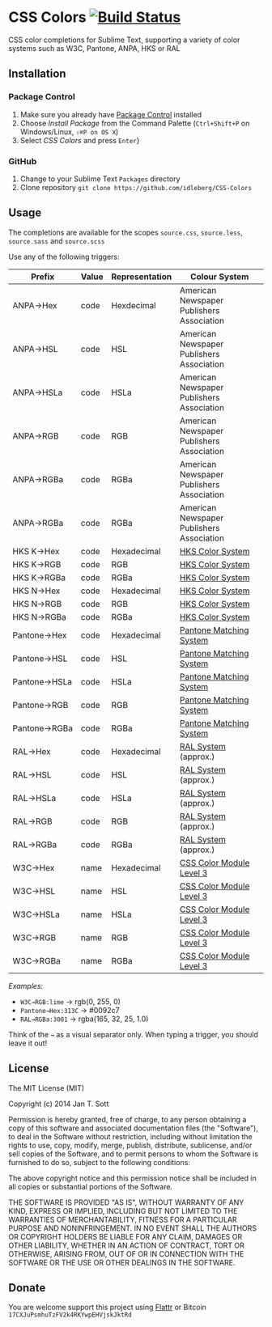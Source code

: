 # CSS Colors [![Build Status](https://secure.travis-ci.org/idleberg/CSS-Colors.png)](http://travis-ci.org/idleberg/CSS-Colors)

CSS color completions for Sublime Text, supporting a variety of color systems such as W3C, Pantone, ANPA, HKS or RAL

## Installation

### Package Control

1. Make sure you already have [Package Control](http://wbond.net/sublime_packages/package_control/) installed
2. Choose *Install Package* from the Command Palette (`Ctrl+Shift+P` on Windows/Linux, `⇧⌘P on OS X`)
3. Select *CSS Colors* and press `Enter`}

### GitHub

1. Change to your Sublime Text `Packages` directory
2. Clone repository `git clone https://github.com/idleberg/CSS-Colors`

## Usage

The completions are available for the scopes `source.css`, `source.less`, `source.sass` and `source.scss`

Use any of the following triggers:

Prefix       | Value | Representation | Colour System
-------------|-------|----------------|--------------
ANPA→Hex     | code  | Hexdecimal     | American Newspaper Publishers Association
ANPA→HSL     | code  | HSL            | American Newspaper Publishers Association
ANPA→HSLa    | code  | HSLa           | American Newspaper Publishers Association
ANPA→RGB     | code  | RGB            | American Newspaper Publishers Association
ANPA→RGBa    | code  | RGBa           | American Newspaper Publishers Association
ANPA→RGBa    | code  | RGBa           | American Newspaper Publishers Association
HKS K→Hex    | code  | Hexadecimal    | [HKS Color System](http://en.wikipedia.org/wiki/HKS_(colour_system))
HKS K→RGB    | code  | RGB            | [HKS Color System](http://en.wikipedia.org/wiki/HKS_(colour_system))
HKS K→RGBa   | code  | RGBa           | [HKS Color System](http://en.wikipedia.org/wiki/HKS_(colour_system))
HKS N→Hex    | code  | Hexadecimal    | [HKS Color System](http://en.wikipedia.org/wiki/HKS_(colour_system))
HKS N→RGB    | code  | RGB            | [HKS Color System](http://en.wikipedia.org/wiki/HKS_(colour_system))
HKS N→RGBa   | code  | RGBa           | [HKS Color System](http://en.wikipedia.org/wiki/HKS_(colour_system))
Pantone→Hex  | code  | Hexadecimal    | [Pantone Matching System](https://www.pantone.com)
Pantone→HSL  | code  | HSL            | [Pantone Matching System](https://www.pantone.com)
Pantone→HSLa | code  | HSLa           | [Pantone Matching System](https://www.pantone.com)
Pantone→RGB  | code  | RGB            | [Pantone Matching System](https://www.pantone.com)
Pantone→RGBa | code  | RGBa           | [Pantone Matching System](https://www.pantone.com)
RAL→Hex      | code  | Hexadecimal    | [RAL System](http://www.ralcolor.com/) (approx.)
RAL→HSL      | code  | HSL            | [RAL System](http://www.ralcolor.com/) (approx.)
RAL→HSLa     | code  | HSLa           | [RAL System](http://www.ralcolor.com/) (approx.)
RAL→RGB      | code  | RGB            | [RAL System](http://www.ralcolor.com/) (approx.)
RAL→RGBa     | code  | RGBa           | [RAL System](http://www.ralcolor.com/) (approx.)
W3C→Hex      | name  | Hexadecimal    | [CSS Color Module Level 3](http://www.w3.org/TR/css3-color)
W3C→HSL      | name  | HSL            | [CSS Color Module Level 3](http://www.w3.org/TR/css3-color)
W3C→HSLa     | name  | HSLa           | [CSS Color Module Level 3](http://www.w3.org/TR/css3-color)
W3C→RGB      | name  | RGB            | [CSS Color Module Level 3](http://www.w3.org/TR/css3-color)
W3C→RGBa     | name  | RGBa           | [CSS Color Module Level 3](http://www.w3.org/TR/css3-color)

*Examples:*

- `W3C→RGB:lime` → rgb(0, 255, 0)
- `Pantone→Hex:313C` → #0092c7
- `RAL→RGBa:3001` → rgba(165, 32, 25, 1.0)

Think of the `→` as a visual separator only. When typing a trigger, you should leave it out!


## License

The MIT License (MIT)

Copyright (c) 2014 Jan T. Sott

Permission is hereby granted, free of charge, to any person obtaining a copy of this software and associated documentation files (the "Software"), to deal in the Software without restriction, including without limitation the rights to use, copy, modify, merge, publish, distribute, sublicense, and/or sell copies of the Software, and to permit persons to whom the Software is furnished to do so, subject to the following conditions:

The above copyright notice and this permission notice shall be included in all copies or substantial portions of the Software.

THE SOFTWARE IS PROVIDED "AS IS", WITHOUT WARRANTY OF ANY KIND, EXPRESS OR IMPLIED, INCLUDING BUT NOT LIMITED TO THE WARRANTIES OF MERCHANTABILITY, FITNESS FOR A PARTICULAR PURPOSE AND NONINFRINGEMENT. IN NO EVENT SHALL THE AUTHORS OR COPYRIGHT HOLDERS BE LIABLE FOR ANY CLAIM, DAMAGES OR OTHER LIABILITY, WHETHER IN AN ACTION OF CONTRACT, TORT OR OTHERWISE, ARISING FROM, OUT OF OR IN CONNECTION WITH THE SOFTWARE OR THE USE OR OTHER DEALINGS IN THE SOFTWARE.

## Donate

You are welcome support this project using [Flattr](https://flattr.com/submit/auto?user_id=idleberg&url=https://github.com/idleberg/CSS-Colors) or Bitcoin `17CXJuPsmhuTzFV2k4RKYwpEHVjskJktRd`